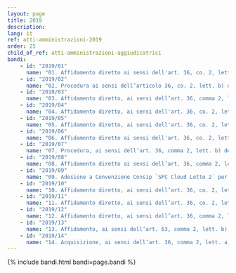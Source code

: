 ```yaml
---
layout: page
title: 2019
description: 
lang: it
ref: atti-amministrazioni-2019
order: 25
child_of_ref: atti-amministrazioni-aggiudicatrici
bandi:
    - id: "2019/01"
      name: "01. Affidamento diretto ai sensi dell'art. 36, co. 2, lett. b) del D.lgs. 50/2016 per l’acquisizione di un servizio SAAS in cloud per la gestione della posta elettronica e per la condivisione documentale basato su G-SUITE di Google - piano business - per un numero massimo di 60 caselle di posta elettronica e utenze - CIG 80036114BC"
    - id: "2019/02"
      name: "02. Procedura ai sensi dell’articolo 36, co. 2, lett. b) del D.Lgs. 50/2016, finalizzata all’acquisizione del prodotto Microsoft “Azure Monetary Commitment” in numero di 2.376 unità (66 unità per 36 mesi) per l'accesso ai servizi cloud. - Procedura con richiesta di offerta aperta sul mePA - CIG 8086277EDD"
    - id: "2019/03"
      name: "03. Affidamento diretto, ai sensi dell’art. 36, comma 2, lett. a) del D.Lgs. 50/2016 per l'acquisto di n. 10 computer modello macbook air - CIG Z0A2B64349"
    - id: "2019/04"
      name: "04. Affidamento diretto, ai sensi dell'art. 36, co. 2, lett. a) del D.lgs. 50/2016 per l'acquisto del prodotto “Attivazione Pannello per gestione PEC” a valere sul catalogo dei prodotti offerti dalla società ARUBA PEC - CIG Z8F2B09DA5"
    - id: "2019/05"
      name: "05. Affidamento diretto, ai sensi dell'art. 36, co. 2, lett. a) del D.lgs. 50/2016, per l'acquisto di n. 6 SSL RapidSSL (DigiCert) DV con validità di due anni, a valere sul catalogo dei prodotti offerti dalla Società Euro Servizi srl - CIG ZEE2A2258C"
    - id: "2019/06"
      name: "06. Affidamento diretto ai sensi dell'art. 36, co. 2, lett. a) del D.Lgs. 50/2016 dei servizi di contabilità' interna e del personale - CIG 8037975ACC"
    - id: "2019/07"
      name: "07. Procedura, ai sensi dell’art. 36, comma 2, lett. b) del D.Lgs. 50/2016 per l’acquisizione dei servizi professionali di revisione legale dei conti per la società PagoPA S.p.A. - CIG 808708272E"
    - id: "2019/08"
      name: "08. Affidamento diretto ai sensi dell’art. 36, comma 2, lett. a) del D. Lgs. 50/2016, per l’apertura di un conto corrente intestato alla Società - CIG 80035545B2"
    - id: "2019/09"
      name: "09. Adesione a Convenzione Consip `SPC Cloud Lotto 2´ per l'acquisizione dei servizi di gestione delle identità digitali e sicurezza applicativa - CIG del contratto quadro: 5518849A42"
    - id: "2019/10"
      name: "10. Affidamento diretto, ai sensi dell’art. 36, co. 2, lett. a) del D.Lgs. 50/2016 del servizio di redazione dell'atto costitutivo di PagoPA S.p.A. - CIG. 7970276FCF"
    - id: "2019/11"
      name: "11. Affidamento diretto, ai sensi dell’art. 36, co. 2, lett. a) del D.Lgs. 50/2016 del servizio di consulenza legale consistente nella redazione di un parere pro veritate - CIG. ZCB2B0B3B3"
    - id: "2019/12"
      name: "12. Affidamento diretto, ai sensi dell’art. 36, comma 2, lett. b) del D. Lgs. 50/2016, dei servizi di supporto per la capillare diffusione dei prodotti e dei servizi digitali curati da PagoPA SpA - CIG 8149859467"
    - id: "2019/13"
      name: "13. Affidamento, ai sensi dell’art. 63, comma 2, lett. b), punti 2 e 3, e lett c) del D.lgs. 50 del 2016, dei servizi tecnologici e di assistenza inerenti la piattaforma pagoPA - CIG 8151398A6B"
    - id: "2019/14"
      name: "14. Acquisizione, ai sensi dell’art. 36, comma 2, lett. a), del D.Lgs. 50/2016, di n. 100 utenze del servizio Slack - CIG ZBE2AB9054"
---
```




{% include bandi.html bandi=page.bandi %}